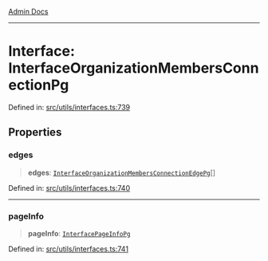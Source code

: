 [Admin Docs](/)

***

# Interface: InterfaceOrganizationMembersConnectionPg

Defined in: [src/utils/interfaces.ts:739](https://github.com/PalisadoesFoundation/talawa-admin/blob/main/src/utils/interfaces.ts#L739)

## Properties

### edges

> **edges**: [`InterfaceOrganizationMembersConnectionEdgePg`](InterfaceOrganizationMembersConnectionEdgePg.md)[]

Defined in: [src/utils/interfaces.ts:740](https://github.com/PalisadoesFoundation/talawa-admin/blob/main/src/utils/interfaces.ts#L740)

***

### pageInfo

> **pageInfo**: [`InterfacePageInfoPg`](InterfacePageInfoPg.md)

Defined in: [src/utils/interfaces.ts:741](https://github.com/PalisadoesFoundation/talawa-admin/blob/main/src/utils/interfaces.ts#L741)

